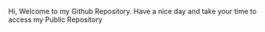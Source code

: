 Hi, Welcome to my Github Repository. Have a nice day and take your time to access my Public Repository
